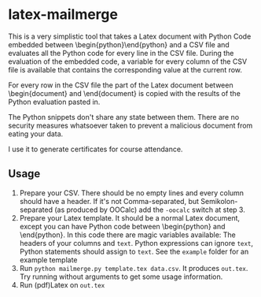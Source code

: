 latex-mailmerge
===============

This is a very simplistic tool that takes a Latex document with Python Code embedded between \begin{python}\end{python} and a CSV file and evaluates all the Python code for every line in the CSV file. During the evaluation of the embedded code, a variable for every column of the CSV file is available that contains the corresponding value at the current row.

For every row in the CSV file the part of the Latex document between \begin{document} and \end{document} is copied with the results of the Python evaluation pasted in.

The Python snippets don't share any state between them. There are no security measures whatsoever taken to prevent a malicious document from eating your data.

I use it to generate certificates for course attendance.

Usage
-----

1. Prepare your CSV. There should be no empty lines and every column should have a header. If it's not Comma-separated, but Semikolon-separated (as produced by OOCalc) add the `-oocalc` switch at step 3.
2. Prepare your Latex template. It should be a normal Latex document, except you can have Python code between \begin{python} and \end{python}. In this code there are magic variables available: The headers of your columns and `text`. Python expressions can ignore `text`, Python statements should assign to `text`. See the `example` folder for an example template
3. Run `python mailmerge.py template.tex data.csv`. It produces `out.tex`. Try running without arguments to get some usage information.
4. Run (pdf)Latex on `out.tex`